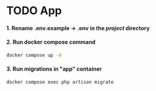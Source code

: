 # TODO App

#### 1. Rename .env.example -> .env in the *project* directory


#### 2. Run docker compose command

```bash
docker compose up -d
```

#### 3. Run migrations in "app" container

```bash
docker compose exec php artisan migrate
```